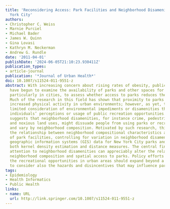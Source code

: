 ```yaml
---
title: 'Reconsidering Access: Park Facilities and Neighborhood Disamenities in New
  York City'
authors:
- Christopher C. Weiss
- Marnie Purciel
- Michael Bader
- James W. Quinn
- Gina Lovasi
- Kathryn M. Neckerman
- Andrew G. Rundle
date: '2011-04-01'
publishDate: '2024-06-05T21:10:23.930411Z'
publication_types:
- article-journal
publication: '*Journal of Urban Health*'
doi: 10.1007/s11524-011-9551-z
abstract: With increasing concern about rising rates of obesity, public health researchers
  have begun to examine the availability of parks and other spaces for physical activity,
  particularly in cities, to assess whether access to parks reduces the risk of obesity.
  Much of the research in this field has shown that proximity to parks may support
  increased physical activity in urban environments; however, as yet, there has been
  limited consideration of environmental impediments or disamenities that might influence
  individuals’ perceptions or usage of public recreation opportunities. Prior research
  suggests that neighborhood disamenities, for instance crime, pedestrian safety,
  and noxious land uses, might dissuade people from using parks or recreational facilities
  and vary by neighborhood composition. Motivated by such research, this study estimates
  the relationship between neighborhood compositional characteristics and measures
  of park facilities, controlling for variation in neighborhood disamenities, using
  geographic information systems (GIS) data for New York City parks and employing
  both kernel density estimation and distance measures. The central finding is that
  attention to neighborhood disamenities can appreciably alter the relationship between
  neighborhood composition and spatial access to parks. Policy efforts to enhance
  the recreational opportunities in urban areas should expand beyond a focus on availability
  to consider also the hazards and disincentives that may influence park usage.
tags:
- Epidemiology
- Health Informatics
- Public Health
links:
- name: URL
  url: http://link.springer.com/10.1007/s11524-011-9551-z
---
```

